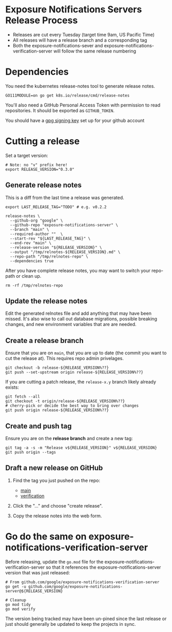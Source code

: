 # Exposure Notifications Servers Release Process

  * Releases are cut every Tuesday (target time 9am, US Pacific Time)
  * All releases will have a release branch and a corresponding tag
  * Both the exposure-notifications-sever and exposure-notifications-verification-server will follow the same release numbering

# Dependencies

You need the kubernetes release-notes tool to generate release notes.

```shell
GO111MODULE=on go get k8s.io/release/cmd/release-notes
```

You'll also need a GitHub Personal Access Token with permission to read repositories. It should be exported as `GITHUB_TOKEN`.

You should have a [gpg signing key](https://docs.github.com/en/github/authenticating-to-github/telling-git-about-your-signing-key) set up for your github account

# Cutting a release

Set a target version:

```shell
# Note: no "v" prefix here!
export RELEASE_VERSION="0.3.0"
```

## Generate release notes

This is a diff from the last time a release was generated.

```shell
export LAST_RELEASE_TAG="TODO" # e.g. v0.2.2

release-notes \
  --github-org "google" \
  --github-repo "exposure-notifications-server" \
  --branch "main" \
  --required-author ""  \
  --start-rev "${LAST_RELEASE_TAG}" \
  --end-rev "main" \
  --release-version "${RELEASE_VERSION}" \
  --output "/tmp/relnotes-${RELEASE_VERSION}.md" \
  --repo-path "/tmp/relnotes-repo" \
  --dependencies true
```

After you have complete release notes, you may want to switch your repo-path or clean up.

```shell
rm -rf /tmp/relnotes-repo
```


## Update the release notes

Edit the generated relnotes file and add anything that may have been missed. It's also wise to call out
database migrations, possible breaking changes, and new environment variables that are are needed.

## Create a release branch

Ensure that you are on `main`, that you are up to date (the commit you want to cut the release at). This requires repo admin privelages.

```shell
git checkout -b release-${RELEASE_VERSION%??}
git push --set-upstream origin release-${RELEASE_VERSION%??}
```

If you are cutting a patch release, the `release-x.y` branch likely already exists:

```shell
git fetch --all
git checkout -t origin/release-${RELEASE_VERSION%??}
# cherry-pick or decide the best way to bring over changes
git push origin release-${RELEASE_VERSION%??}
```

## Create and push tag

Ensure you are on the **release branch** and create a new tag:

```shell
git tag -a -s -m "Release v${RELEASE_VERSION}" v${RELEASE_VERSION}
git push origin --tags
```

## Draft a new release on GitHub

1. Find the tag you just pushed on the repo:

    - [main](https://github.com/google/exposure-notifications-server/tags)
    - [verification](https://github.com/google/exposure-notifications-verification-server/tags)

1. Click the "..." and choose "create release".

1. Copy the release notes into the web form.

# Go do the same on exposure-notifications-verification-server

Before releasing, update the `go.mod` file for the exposure-notifications-verification-server
so that it references the exposure-notifications-server version that was just released:

```text
# From github.com/google/exposure-notifications-verification-server
go get -u github.com/google/exposure-notifications-server@${RELEASE_VERSION}

# Cleanup
go mod tidy
go mod verify
```

The version being tracked may have been un-pined since the last release or just should
generally be updated to keep the projects in sync.
